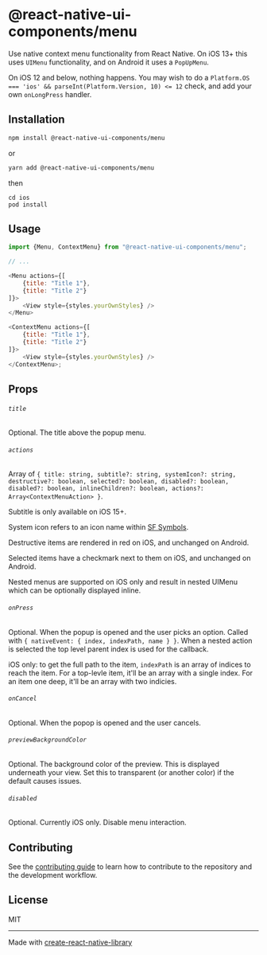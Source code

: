# @react-native-ui-components/menu

Use native context menu functionality from React Native. On iOS 13+ this uses
`UIMenu` functionality, and on Android it uses a `PopUpMenu`.

On iOS 12 and below, nothing happens. You may wish to do a
`Platform.OS === 'ios' && parseInt(Platform.Version, 10) <= 12` check, and add
your own `onLongPress` handler.

## Installation

```sh
npm install @react-native-ui-components/menu
```

or

```sh
yarn add @react-native-ui-components/menu
```

then

```
cd ios
pod install
```

## Usage

```js
import {Menu, ContextMenu} from "@react-native-ui-components/menu";

// ...

<Menu actions={[
	{title: "Title 1"},
	{title: "Title 2"}
]}>
	<View style={styles.yourOwnStyles} />
</Menu>

<ContextMenu actions={[
	{title: "Title 1"},
	{title: "Title 2"}
]}>
	<View style={styles.yourOwnStyles} />
</ContextMenu>;
```

## Props

###### `title`

Optional. The title above the popup menu.

###### `actions`

Array of
`{ title: string, subtitle?: string, systemIcon?: string, destructive?: boolean, selected?: boolean, disabled?: boolean, disabled?: boolean, inlineChildren?: boolean, actions?: Array<ContextMenuAction> }`.

Subtitle is only available on iOS 15+.

System icon refers to an icon name within
[SF Symbols](https://developer.apple.com/design/human-interface-guidelines/sf-symbols/overview/).

Destructive items are rendered in red on iOS, and unchanged on Android.

Selected items have a checkmark next to them on iOS, and unchanged on Android.

Nested menus are supported on iOS only and result in nested UIMenu which can
be optionally displayed inline.

###### `onPress`

Optional. When the popup is opened and the user picks an option. Called with
`{ nativeEvent: { index, indexPath, name } }`. When a nested action is
selected the top level parent index is used for the callback.

iOS only: to get the full path to the item, `indexPath` is an array of indices
to reach the item. For a top-levle item, it'll be an array with a single
index. For an item one deep, it'll be an array with two indicies.

###### `onCancel`

Optional. When the popop is opened and the user cancels.

###### `previewBackgroundColor`

Optional. The background color of the preview. This is displayed underneath
your view. Set this to transparent (or another color) if the default causes
issues.

###### `disabled`

Optional. Currently iOS only. Disable menu interaction.

## Contributing

See the [contributing guide](CONTRIBUTING.md) to learn how to contribute to
the repository and the development workflow.

## License

MIT

---

Made with
[create-react-native-library](https://github.com/callstack/react-native-builder-bob)
